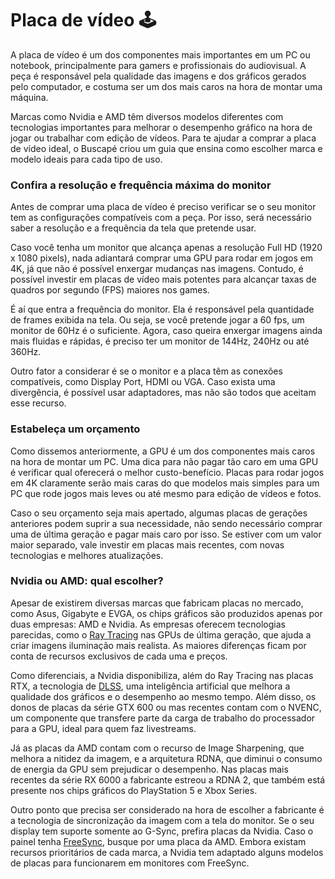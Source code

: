 # Placa de vídeo 🕹️

A placa de vídeo é um dos componentes mais importantes em um PC ou notebook, principalmente para gamers e profissionais do audiovisual. A peça é responsável pela qualidade das imagens e dos gráficos gerados pelo computador, e costuma ser um dos mais caros na hora de montar uma máquina.

Marcas como Nvidia e AMD têm diversos modelos diferentes com tecnologias importantes para melhorar o desempenho gráfico na hora de jogar ou trabalhar com edição de vídeos. Para te ajudar a comprar a placa de vídeo ideal, o Buscapé criou um guia que ensina como escolher marca e modelo ideais para cada tipo de uso.

### Confira a resolução e frequência máxima do monitor

Antes de comprar uma placa de vídeo é preciso verificar se o seu monitor tem as configurações compatíveis com a peça. Por isso, será necessário saber a resolução e a frequência da tela que pretende usar.

Caso você tenha um monitor que alcança apenas a resolução Full HD (1920 x 1080 pixels), nada adiantará comprar uma GPU para rodar em jogos em 4K, já que não é possível enxergar mudanças nas imagens. Contudo, é possível investir em placas de vídeo mais potentes para alcançar taxas de quadros por segundo (FPS) maiores nos games.

É aí que entra a frequência do monitor. Ela é responsável pela quantidade de frames exibida na tela. Ou seja, se você pretende jogar a 60 fps, um monitor de 60Hz é o suficiente. Agora, caso queira enxergar imagens ainda mais fluidas e rápidas, é preciso ter um monitor de 144Hz, 240Hz ou até 360Hz.

Outro fator a considerar é se o monitor e a placa têm as conexões compatíveis, como Display Port, HDMI ou VGA. Caso exista uma divergência, é possível usar adaptadores, mas não são todos que aceitam esse recurso.

### Estabeleça um orçamento

Como dissemos anteriormente, a GPU é um dos componentes mais caros na hora de montar um PC. Uma dica para não pagar tão caro em uma GPU é verificar qual oferecerá o melhor custo-benefício. Placas para rodar jogos em 4K claramente serão mais caras do que modelos mais simples para um PC que rode jogos mais leves ou até mesmo para edição de vídeos e fotos.

Caso o seu orçamento seja mais apertado, algumas placas de gerações anteriores podem suprir a sua necessidade, não sendo necessário comprar uma de última geração e pagar mais caro por isso. Se estiver com um valor maior separado, vale investir em placas mais recentes, com novas tecnologias e melhores atualizações.

### Nvidia ou AMD: qual escolher?

Apesar de existirem diversas marcas que fabricam placas no mercado, como Asus, Gigabyte e EVGA, os chips gráficos são produzidos apenas por duas empresas: AMD e Nvidia. As empresas oferecem tecnologias parecidas, como o [Ray Tracing](https://www.buscape.com.br/placa-de-video/conteudo/o-que-e-ray-tracing) nas GPUs de última geração, que ajuda a criar imagens iluminação mais realista. As maiores diferenças ficam por conta de recursos exclusivos de cada uma e preços.

Como diferenciais, a Nvidia disponibiliza, além do Ray Tracing nas placas RTX, a tecnologia de [DLSS](https://www.buscape.com.br/placa-de-video/conteudo/o-que-e-dlss-2-0), uma inteligência artificial que melhora a qualidade dos gráficos e o desempenho ao mesmo tempo. Além disso, os donos de placas da série GTX 600 ou mas recentes contam com o NVENC, um componente que transfere parte da carga de trabalho do processador para a GPU, ideal para quem faz livestreams.

Já as placas da AMD contam com o recurso de Image Sharpening, que melhora a nitidez da imagem, e a arquitetura RDNA, que diminui o consumo de energia da GPU sem prejudicar o desempenho. Nas placas mais recentes da série RX 6000 a fabricante estreou a RDNA 2, que também está presente nos chips gráficos do PlayStation 5 e Xbox Series.

Outro ponto que precisa ser considerado na hora de escolher a fabricante é a tecnologia de sincronização da imagem com a tela do monitor. Se o seu display tem suporte somente ao G-Sync, prefira placas da Nvidia. Caso o painel tenha [FreeSync](https://www.buscape.com.br/tv/conteudo/o-que-e-freesync-smart-tv-samsung), busque por uma placa da AMD. Embora existam recursos prioritários de cada marca, a Nvidia tem adaptado alguns modelos de placas para funcionarem em monitores com FreeSync.